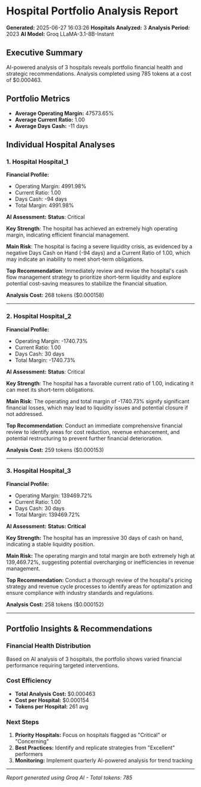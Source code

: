 # Hospital Portfolio Analysis Report
**Generated:** 2025-06-27 16:03:26
**Hospitals Analyzed:** 3
**Analysis Period:** 2023
**AI Model:** Groq LLaMA-3.1-8B-Instant

## Executive Summary
AI-powered analysis of 3 hospitals reveals portfolio financial health and strategic recommendations. Analysis completed using 785 tokens at a cost of $0.000463.

## Portfolio Metrics
- **Average Operating Margin:** 47573.65%
- **Average Current Ratio:** 1.00
- **Average Days Cash:** -11 days

## Individual Hospital Analyses

### 1. Hospital Hospital_1

**Financial Profile:**
- Operating Margin: 4991.98%
- Current Ratio: 1.00
- Days Cash: -94 days
- Total Margin: 4991.98%

**AI Assessment:**
**Status**: Critical

**Key Strength**: The hospital has achieved an extremely high operating margin, indicating efficient financial management.

**Main Risk**: The hospital is facing a severe liquidity crisis, as evidenced by a negative Days Cash on Hand (-94 days) and a Current Ratio of 1.00, which may indicate an inability to meet short-term obligations.

**Top Recommendation**: Immediately review and revise the hospital's cash flow management strategy to prioritize short-term liquidity and explore potential cost-saving measures to stabilize the financial situation.

**Analysis Cost:** 268 tokens ($0.000158)

---

### 2. Hospital Hospital_2

**Financial Profile:**
- Operating Margin: -1740.73%
- Current Ratio: 1.00
- Days Cash: 30 days
- Total Margin: -1740.73%

**AI Assessment:**
**Status**: Critical

**Key Strength**: The hospital has a favorable current ratio of 1.00, indicating it can meet its short-term obligations.

**Main Risk**: The operating and total margin of -1740.73% signify significant financial losses, which may lead to liquidity issues and potential closure if not addressed.

**Top Recommendation**: Conduct an immediate comprehensive financial review to identify areas for cost reduction, revenue enhancement, and potential restructuring to prevent further financial deterioration.

**Analysis Cost:** 259 tokens ($0.000153)

---

### 3. Hospital Hospital_3

**Financial Profile:**
- Operating Margin: 139469.72%
- Current Ratio: 1.00
- Days Cash: 30 days
- Total Margin: 139469.72%

**AI Assessment:**
**Status: Critical**

**Key Strength:** The hospital has an impressive 30 days of cash on hand, indicating a stable liquidity position.

**Main Risk:** The operating margin and total margin are both extremely high at 139,469.72%, suggesting potential overcharging or inefficiencies in revenue management.

**Top Recommendation:** Conduct a thorough review of the hospital's pricing strategy and revenue cycle processes to identify areas for optimization and ensure compliance with industry standards and regulations.

**Analysis Cost:** 258 tokens ($0.000152)

---

## Portfolio Insights & Recommendations

### Financial Health Distribution
Based on AI analysis of 3 hospitals, the portfolio shows varied financial performance requiring targeted interventions.

### Cost Efficiency
- **Total Analysis Cost:** $0.000463
- **Cost per Hospital:** $0.000154
- **Tokens per Hospital:** 261 avg

### Next Steps
1. **Priority Hospitals:** Focus on hospitals flagged as "Critical" or "Concerning"
2. **Best Practices:** Identify and replicate strategies from "Excellent" performers
3. **Monitoring:** Implement quarterly AI-powered analysis for trend tracking

---
*Report generated using Groq AI - Total tokens: 785*
